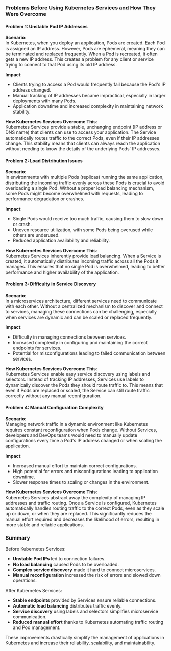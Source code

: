 ### Problems Before Using Kubernetes Services and How They Were Overcome

#### Problem 1: **Unstable Pod IP Addresses**

**Scenario**:  
In Kubernetes, when you deploy an application, Pods are created. Each Pod is assigned an IP address. However, Pods are ephemeral, meaning they can be terminated and replaced frequently. When a Pod is recreated, it often gets a new IP address. This creates a problem for any client or service trying to connect to that Pod using its old IP address.

**Impact**:  
- Clients trying to access a Pod would frequently fail because the Pod's IP address changed.
- Manual tracking of IP addresses became impractical, especially in larger deployments with many Pods.
- Application downtime and increased complexity in maintaining network stability.

**How Kubernetes Services Overcome This**:  
Kubernetes Services provide a stable, unchanging endpoint (IP address or DNS name) that clients can use to access your application. The Service automatically routes traffic to the correct Pods, even if their IP addresses change. This stability means that clients can always reach the application without needing to know the details of the underlying Pods' IP addresses.

#### Problem 2: **Load Distribution Issues**

**Scenario**:  
In environments with multiple Pods (replicas) running the same application, distributing the incoming traffic evenly across these Pods is crucial to avoid overloading a single Pod. Without a proper load balancing mechanism, some Pods might become overwhelmed with requests, leading to performance degradation or crashes.

**Impact**:  
- Single Pods would receive too much traffic, causing them to slow down or crash.
- Uneven resource utilization, with some Pods being overused while others are underused.
- Reduced application availability and reliability.

**How Kubernetes Services Overcome This**:  
Kubernetes Services inherently provide load balancing. When a Service is created, it automatically distributes incoming traffic across all the Pods it manages. This ensures that no single Pod is overwhelmed, leading to better performance and higher availability of the application.

#### Problem 3: **Difficulty in Service Discovery**

**Scenario**:  
In a microservices architecture, different services need to communicate with each other. Without a centralized mechanism to discover and connect to services, managing these connections can be challenging, especially when services are dynamic and can be scaled or replaced frequently.

**Impact**:  
- Difficulty in managing connections between services.
- Increased complexity in configuring and maintaining the correct endpoints for services.
- Potential for misconfigurations leading to failed communication between services.

**How Kubernetes Services Overcome This**:  
Kubernetes Services enable easy service discovery using labels and selectors. Instead of tracking IP addresses, Services use labels to dynamically discover the Pods they should route traffic to. This means that even if Pods are replaced or scaled, the Service can still route traffic correctly without any manual reconfiguration.

#### Problem 4: **Manual Configuration Complexity**

**Scenario**:  
Managing network traffic in a dynamic environment like Kubernetes requires constant reconfiguration when Pods change. Without Services, developers and DevOps teams would need to manually update configurations every time a Pod's IP address changed or when scaling the application.

**Impact**:  
- Increased manual effort to maintain correct configurations.
- High potential for errors and misconfigurations leading to application downtime.
- Slower response times to scaling or changes in the environment.

**How Kubernetes Services Overcome This**:  
Kubernetes Services abstract away the complexity of managing IP addresses and traffic routing. Once a Service is configured, Kubernetes automatically handles routing traffic to the correct Pods, even as they scale up or down, or when they are replaced. This significantly reduces the manual effort required and decreases the likelihood of errors, resulting in more stable and reliable applications.

### Summary

Before Kubernetes Services:
- **Unstable Pod IPs** led to connection failures.
- **No load balancing** caused Pods to be overloaded.
- **Complex service discovery** made it hard to connect microservices.
- **Manual reconfiguration** increased the risk of errors and slowed down operations.

After Kubernetes Services:
- **Stable endpoints** provided by Services ensure reliable connections.
- **Automatic load balancing** distributes traffic evenly.
- **Service discovery** using labels and selectors simplifies microservice communication.
- **Reduced manual effort** thanks to Kubernetes automating traffic routing and Pod management.

These improvements drastically simplify the management of applications in Kubernetes and increase their reliability, scalability, and maintainability.